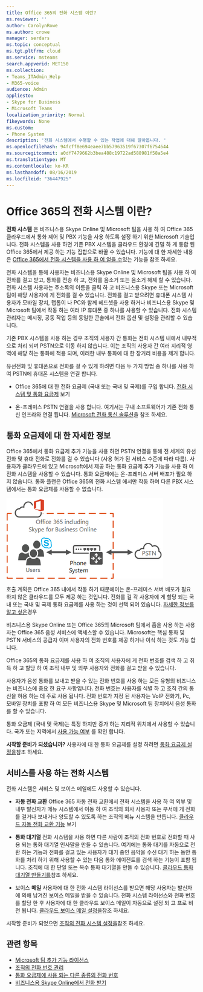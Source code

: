 ```yaml
---
title: Office 365의 전화 시스템 이란?
ms.reviewer: ''
author: CarolynRowe
ms.author: crowe
manager: serdars
ms.topic: conceptual
ms.tgt.pltfrm: cloud
ms.service: msteams
search.appverid: MET150
ms.collection:
- Teams_ITAdmin_Help
- M365-voice
audience: Admin
appliesto:
- Skype for Business
- Microsoft Teams
localization_priority: Normal
f1keywords: None
ms.custom:
- Phone System
description: '전화 시스템에서 수행할 수 있는 작업에 대해 알아봅니다. '
ms.openlocfilehash: 94fcff8e694eaee7bb57963519f67307f6754644
ms.sourcegitcommit: a0df7479662b3bea488c19722ad588981f58a5e4
ms.translationtype: MT
ms.contentlocale: ko-KR
ms.lasthandoff: 08/16/2019
ms.locfileid: "36447925"
---
```

# <a name="what-is-phone-system-in-office-365"></a>Office 365의 전화 시스템 이란?

**전화 시스템** 은 비즈니스용 Skype Online 및 Microsoft 팀을 사용 하 여 Office 365 클라우드에서 통화 제어 및 PBX 기능을 사용 하도록 설정 하기 위한 Microsoft 기술입니다. 전화 시스템을 사용 하면 기존 PBX 시스템을 클라우드 환경에 긴밀 하 게 통합 된 Office 365에서 제공 하는 기능 집합으로 바꿀 수 있습니다. 기능에 대 한 자세한 내용은 [Office 365에서 전화 시스템을 사용 하 여 얻을 수](here-s-what-you-get-with-phone-system.md)있는 기능을 참조 하세요.
  
전화 시스템을 통해 사용자는 비즈니스용 Skype Online 및 Microsoft 팀을 사용 하 여 전화를 걸고 받고, 통화를 전송 하 고, 전화를 음소거 또는 음소거 해제 할 수 있습니다. 전화 시스템 사용자는 주소록의 이름을 클릭 하 고 비즈니스용 Skype 또는 Microsoft 팀이 해당 사용자에 게 전화를 걸 수 있습니다. 전화를 걸고 받으려면 휴대폰 시스템 사용자가 모바일 장치, 랩톱이 나 PC와 함께 헤드셋을 사용 하거나 비즈니스용 Skype 및 Microsoft 팀에서 작동 하는 여러 IP 휴대폰 중 하나를 사용할 수 있습니다. 전화 시스템 관리자는 메시징, 공동 작업 등의 동일한 콘솔에서 전화 옵션 및 설정을 관리할 수 있습니다.
  
기존 PBX 시스템을 사용 하는 경우 조직의 사용자 간 통화는 전화 시스템 내에서 내부적으로 처리 되며 PSTN으로 이동 하지 않습니다. 이는 조직의 사용자 간 여러 지리적 영역에 해당 하는 통화에 적용 되며, 이러한 내부 통화에 대 한 장거리 비용을 제거 합니다.
  
유선전화 및 휴대폰으로 전화를 걸 수 있게 하려면 다음 두 가지 방법 중 하나를 사용 하 여 PSTN에 휴대폰 시스템을 연결 합니다.
  
- Office 365에 대 한 전화 요금제 (국내 또는 국내 및 국제)를 구입 합니다. [전화 시스템 및 통화 요금제](calling-plan-landing-page.md) 보기

- 온-프레미스 PSTN 연결을 사용 합니다. 여기서는 구내 소프트웨어가 기존 전화 통신 인프라와 연결 됩니다. [Microsoft 전화 통신 솔루션](https://docs.microsoft.com/SkypeForBusiness/hybrid/msft-telephony-solutions)을 참조 하세요.

## <a name="more-about-calling-plans"></a>통화 요금제에 대 한 자세한 정보

Office 365에서 통화 요금제 추가 기능을 사용 하면 PSTN 연결을 통해 전 세계의 유선전화 및 휴대 전화로 전화를 걸 수 있습니다 (사용 허가 된 서비스 수준에 따라 다름). 사용자가 클라우드에 있고 Microsoft에서 제공 하는 통화 요금제 추가 기능을 사용 하 여 전화 시스템을 사용할 수 있습니다. 통화 요금제에는 온-프레미스 서버 배포가 필요 하지 않습니다. 통화 플랜은 Office 365의 전화 시스템 에서만 작동 하며 다른 PBX 시스템에서는 통화 요금제를 사용할 수 없습니다.

![PSTN 통화를 사용 하 여 클라우드 PBX를 보여 주는 토폴로지 다이어그램](media/3e847ec3-f441-4833-8616-c5ebab094e3e.png)

호출 계획은 Office 365 내에서 작동 하기 때문에이는 온-프레미스 서버 배포가 필요 하지 않은 클라우드를 모두 제공 하는 것입니다. 전화를 걸 각 사용자에 게 할당 되는 국내 또는 국내 및 국제 통화 요금제를 사용 하는 것이 선택 되어 있습니다. [자세한 정보를 알고 싶은](calling-plan-landing-page.md)경우
  
비즈니스용 Skype Online 또는 Office 365의 Microsoft 팀에서 홈을 사용 하는 사용자는 Office 365 음성 서비스에 액세스할 수 있습니다. Microsoft는 핵심 통화 및 PSTN 서비스의 공급자 이며 사용자의 전화 번호를 제공 하거나 이식 하는 것도 가능 합니다.
  
Office 365의 통화 요금제를 사용 하 여 조직의 사용자에 게 전화 번호를 검색 하 고 취득 하 고 할당 하 여 조직 내부 및 외부 사용자와 전화를 걸고 받을 수 있습니다.
  
사용자가 음성 통화를 보내고 받을 수 있는 전화 번호를 사용 하는 모든 유형의 비즈니스는 비즈니스에 중요 한 요구 사항입니다. 전화 번호는 사용자를 식별 하 고 조직 간의 통신을 허용 하는 데 주로 사용 됩니다. 전화 번호가 지정 된 사용자는 VoIP 전화기, Pc, 모바일 장치를 포함 하 여 모든 비즈니스용 Skype 및 Microsoft 팀 장치에서 음성 통화를 할 수 있습니다.

통화 요금제 (국내 및 국제)는 특정 하지만 증가 하는 지리적 위치에서 사용할 수 있습니다. 국가 또는 지역에서 [사용 가능 여부](country-and-region-availability-for-audio-conferencing-and-calling-plans/country-and-region-availability-for-audio-conferencing-and-calling-plans.md) 를 확인 합니다.

**시작할 준비가 되셨습니까?**  사용자에 대 한 통화 요금제를 설정 하려면 [통화 요금제 설정을](set-up-calling-plans.md)참조 하세요.  

## <a name="phone-system-with-services"></a>서비스를 사용 하는 전화 시스템

 전화 시스템은 서비스 및 보이스 메일에도 사용할 수 있습니다.

- **자동 전화 교환**  Office 365 자동 전화 교환에서 전화 시스템을 사용 하 여 외부 및 내부 발신자가 메뉴 시스템에서 이동 하 여 조직의 회사 사용자 또는 부서에 게 전화를 걸거나 보내거나 양도할 수 있도록 하는 조직의 메뉴 시스템을 만듭니다. [클라우드 자동 전화 교환 기능](what-are-phone-system-auto-attendants.md) 보기

- **통화 대기열**  전화 시스템을 사용 하면 다른 사람이 조직의 전화 번호로 전화할 때 사용 되는 통화 대기열 인사말을 만들 수 있습니다. 여기에는 통화 대기를 자동으로 전환 하는 기능과 전화를 걸고 있는 사용자가 대기 중인 음악을 수신 대기 하는 동안 통화를 처리 하기 위해 사용할 수 있는 다음 통화 에이전트를 검색 하는 기능이 포함 됩니다. 조직에 대 한 단일 또는 복수 통화 대기열을 만들 수 있습니다. [클라우드 통화 대기열 만들기를](/SkypeForBusiness/what-is-phone-system-in-office-365/create-a-phone-system-call-queue)참조 하세요.

- 보이스 **메일** 사용자에 대 한 전화 시스템 라이선스를 받으면 해당 사용자는 발신자에 의해 남겨진 보이스 메일을 받을 수 있습니다. 전화 시스템 라이선스와 전화 번호를 할당 한 후 사용자에 대 한 클라우드 보이스 메일이 자동으로 설정 되 고 프로 비전 됩니다. [클라우드 보이스 메일 설정을](set-up-phone-system-voicemail.md)참조 하세요.

시작할 준비가 되었으면 [조직의 전화 시스템 설정을](setting-up-your-phone-system.md)참조 하세요.

## <a name="related-topics"></a>관련 항목

- [Microsoft 팀 추가 기능 라이선스](teams-add-on-licensing/microsoft-teams-add-on-licensing.md)
- [조직의 전화 번호 관리](manage-phone-numbers-for-your-organization/manage-phone-numbers-for-your-organization.md)
- [통화 요금제에 사용 되는 다른 종류의 전화 번호](different-kinds-of-phone-numbers-used-for-calling-plans.md)
- [비즈니스용 Skype Online에서 전화 받기](/skypeforbusiness/what-is-phone-system-in-office-365/getting-phones-for-skype-for-business-online/getting-phones-for-skype-for-business-online)
